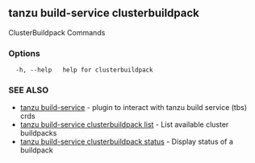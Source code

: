 ## tanzu build-service clusterbuildpack

ClusterBuildpack Commands

### Options

```
  -h, --help   help for clusterbuildpack
```

### SEE ALSO

* [tanzu build-service](tanzu_build-service.md)	 - plugin to interact with tanzu build service (tbs) crds
* [tanzu build-service clusterbuildpack list](tanzu_build-service_clusterbuildpack_list.md)	 - List available cluster buildpacks
* [tanzu build-service clusterbuildpack status](tanzu_build-service_clusterbuildpack_status.md)	 - Display status of a buildpack

